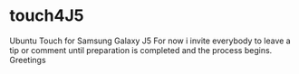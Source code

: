 # touch4J5
Ubuntu Touch for Samsung Galaxy J5
For now i invite everybody to leave a tip or comment until preparation is completed and the process begins. 
Greetings
